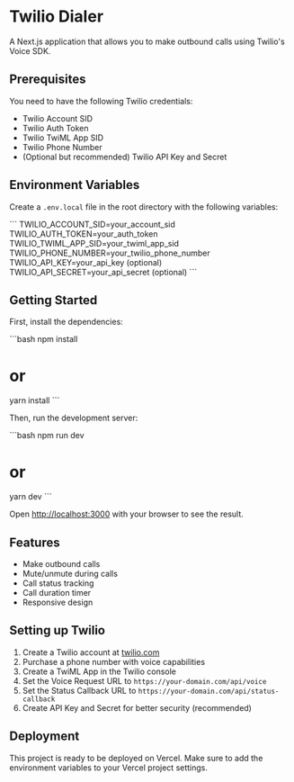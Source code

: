 # Twilio Dialer

A Next.js application that allows you to make outbound calls using Twilio's Voice SDK.

## Prerequisites

You need to have the following Twilio credentials:

- Twilio Account SID
- Twilio Auth Token
- Twilio TwiML App SID
- Twilio Phone Number
- (Optional but recommended) Twilio API Key and Secret

## Environment Variables

Create a `.env.local` file in the root directory with the following variables:

\`\`\`
TWILIO_ACCOUNT_SID=your_account_sid
TWILIO_AUTH_TOKEN=your_auth_token
TWILIO_TWIML_APP_SID=your_twiml_app_sid
TWILIO_PHONE_NUMBER=your_twilio_phone_number
TWILIO_API_KEY=your_api_key (optional)
TWILIO_API_SECRET=your_api_secret (optional)
\`\`\`

## Getting Started

First, install the dependencies:

\`\`\`bash
npm install
# or
yarn install
\`\`\`

Then, run the development server:

\`\`\`bash
npm run dev
# or
yarn dev
\`\`\`

Open [http://localhost:3000](http://localhost:3000) with your browser to see the result.

## Features

- Make outbound calls
- Mute/unmute during calls
- Call status tracking
- Call duration timer
- Responsive design

## Setting up Twilio

1. Create a Twilio account at [twilio.com](https://www.twilio.com)
2. Purchase a phone number with voice capabilities
3. Create a TwiML App in the Twilio console
4. Set the Voice Request URL to `https://your-domain.com/api/voice`
5. Set the Status Callback URL to `https://your-domain.com/api/status-callback`
6. Create API Key and Secret for better security (recommended)

## Deployment

This project is ready to be deployed on Vercel. Make sure to add the environment variables to your Vercel project settings.

